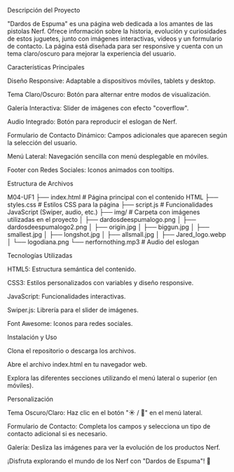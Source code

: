 
Descripción del Proyecto

"Dardos de Espuma" es una página web dedicada a los amantes de las pistolas Nerf. Ofrece información sobre la historia, evolución y curiosidades de estos juguetes, junto con imágenes interactivas, videos y un formulario de contacto. La página está diseñada para ser responsive y cuenta con un tema claro/oscuro para mejorar la experiencia del usuario.

Características Principales

Diseño Responsive: Adaptable a dispositivos móviles, tablets y desktop.

Tema Claro/Oscuro: Botón para alternar entre modos de visualización.

Galería Interactiva: Slider de imágenes con efecto "coverflow".

Audio Integrado: Botón para reproducir el eslogan de Nerf.

Formulario de Contacto Dinámico: Campos adicionales que aparecen según la selección del usuario.

Menú Lateral: Navegación sencilla con menú desplegable en móviles.

Footer con Redes Sociales: Iconos animados con tooltips.

Estructura de Archivos

M04-UF1
├── index.html          # Página principal con el contenido HTML
├── styles.css          # Estilos CSS para la página
├── script.js           # Funcionalidades JavaScript (Swiper, audio, etc.)
├── img/                # Carpeta con imágenes utilizadas en el proyecto
│   ├── dardosdeespumalogo.png
│   ├── dardosdeespumalogo2.png
│   ├── origin.jpg
│   ├── biggun.jpg
│   ├── smallest.jpg
│   ├── longshot.jpg
│   ├── allsmall.jpg
│   ├── Jared_logo.webp
│   └── logodiana.png
└── nerfornothing.mp3   # Audio del eslogan

Tecnologías Utilizadas

HTML5: Estructura semántica del contenido.

CSS3: Estilos personalizados con variables y diseño responsive.

JavaScript: Funcionalidades interactivas.

Swiper.js: Librería para el slider de imágenes.

Font Awesome: Iconos para redes sociales.

Instalación y Uso

Clona el repositorio o descarga los archivos.

Abre el archivo index.html en tu navegador web.

Explora las diferentes secciones utilizando el menú lateral o superior (en móviles).

Personalización

Tema Oscuro/Claro: Haz clic en el botón "☀️ / 🌙" en el menú lateral.

Formulario de Contacto: Completa los campos y selecciona un tipo de contacto adicional si es necesario.

Galería: Desliza las imágenes para ver la evolución de los productos Nerf.


¡Disfruta explorando el mundo de los Nerf con "Dardos de Espuma"! 🔫

